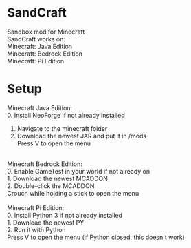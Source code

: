 # SandCraft
Sandbox mod for Minecraft <br>
SandCraft works on: <br>
Minecraft: Java Edition <Br>
Minecraft: Bedrock Edition <Br>
Minecraft: Pi Edition <br>
# Setup
Minecraft Java Edition: <br>
0. Install NeoForge if not already installed <Br>
1. Navigate to the minecraft folder <Br>
2. Download the newest JAR and put it in <minecraft>/mods <br>
Press V to open the menu <br>
<br>
Minecraft Bedrock Edition: <br>
0. Enable GameTest in your world if not already on <Br>
1. Download the newest MCADDON <br>
2. Double-click the MCADDON <br>
Crouch while holding a stick to open the menu <br>
<br>
Minecraft Pi Edition: <br>
0. Install Python 3 if not already installed <Br>
1. Download the newest PY <br>
2. Run it with Python <br>
Press V to open the menu (if Python closed, this doesn't work) <br>
